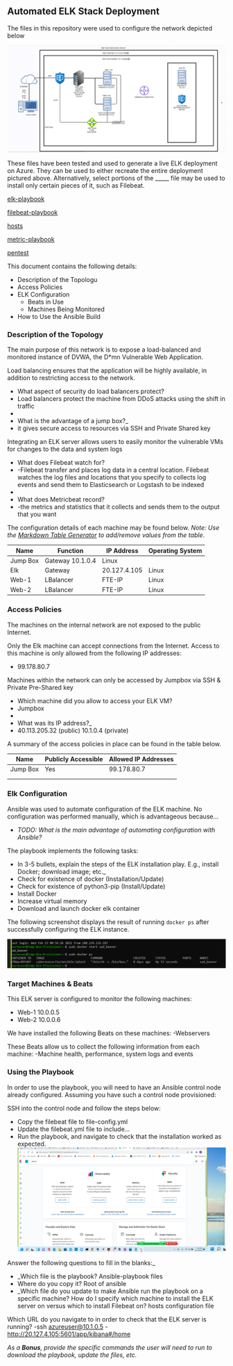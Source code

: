 ## Automated ELK Stack Deployment

The files in this repository were used to configure the network depicted below

![Network diagram](https://github.com/Chamilton86/Project-1/blob/f5fa373b9e119f96c1ac9d53f151bcb47aa18b43/Diagrams/UNIT%2012%20HW.png)

These files have been tested and used to generate a live ELK deployment on Azure. They can be used to either recreate the entire deployment pictured above. Alternatively, select portions of the _____ file may be used to install only certain pieces of it, such as Filebeat.

  [elk-playbook](https://github.com/Chamilton86/Project-1/blob/6965f22f3031d4a82b214701772e5dd04ca2b818/Ansible/install-elk.yml)

[filebeat-playbook](https://github.com/Chamilton86/Project-1/blob/fb7afcfdabba40ed6090d01fbd3b1a00ecd738d9/Ansible/filebeat-playbook.yml)

[hosts](https://github.com/Chamilton86/Project-1/blob/6965f22f3031d4a82b214701772e5dd04ca2b818/Ansible/hosts.yml)

[metric-playbook](https://github.com/Chamilton86/Project-1/blob/6965f22f3031d4a82b214701772e5dd04ca2b818/Ansible/metricbeat-playbook.yml)

[pentest](https://github.com/Chamilton86/Project-1/blob/65f9e08eda8b513021af2712f9be11d0c2c80523/Ansible/pentest.yml)





This document contains the following details:
- Description of the Topologu
- Access Policies
- ELK Configuration
  - Beats in Use
  - Machines Being Monitored
- How to Use the Ansible Build


### Description of the Topology

The main purpose of this network is to expose a load-balanced and monitored instance of DVWA, the D*mn Vulnerable Web Application.

Load balancing ensures that the application will be highly available, in addition to restricting access to the network.
- What aspect of security do load balancers protect? 
- Load balancers protect the machine from DDoS attacks using the shift in traffic 
- 
- What is the advantage of a jump box?_
- it gives secure access to  resources via SSH and Private Shared key

Integrating an ELK server allows users to easily monitor the vulnerable VMs for changes to the data and system logs
- What does Filebeat watch for?
- -Filebeat transfer and places log data in a central location.  Filebeat watches the log files and locations that you specify to collects log events and send them  to Elasticsearch or Logstash to be indexed
- 
- What does Metricbeat record?
- -the metrics and statistics that it collects and sends them to the output that you want

The configuration details of each machine may be found below.
_Note: Use the [Markdown Table Generator](http://www.tablesgenerator.com/markdown_tables) to add/remove values from the table_.

| Name     | Function | IP Address | Operating System |
|----------|----------|------------|------------------|
| Jump Box | Gateway  10.1.0.4     | Linux            |
| Elk      | Gateway  | 20.127.4.105| Linux            |
| Web-1    | LBalancer| FTE-IP     | Linux            |
| Web-2    | LBalancer| FTE-IP     | Linux            |

### Access Policies

The machines on the internal network are not exposed to the public Internet. 

Only the Elk machine can accept connections from the Internet. Access to this machine is only allowed from the following IP addresses:
- 99.178.80.7

Machines within the network can only be accessed by Jumpbox via SSH & Private Pre-Shared key
- Which machine did you allow to access your ELK VM?
- Jumpbox
- 
-  What was its IP address?_
-  40.113.205.32 (public) 10.1.0.4 (private)

A summary of the access policies in place can be found in the table below.

| Name     | Publicly Accessible | Allowed IP Addresses |
|----------|---------------------|----------------------|
| Jump Box | Yes                 | 99.178.80.7         |
|          |                     |                      |
|          |                     |                      |

### Elk Configuration

Ansible was used to automate configuration of the ELK machine. No configuration was performed manually, which is advantageous because...
- _TODO: What is the main advantage of automating configuration with Ansible?_

The playbook implements the following tasks:
- In 3-5 bullets, explain the steps of the ELK installation play. E.g., install Docker; download image; etc._
- Check for existence of docker (Installation/Update)
- Check for existence of python3-pip (Install/Update)
- Install Docker 
- Increase virtual memory
- Download and launch docker elk container

The following screenshot displays the result of running `docker ps` after successfully configuring the ELK instance.

![Docker ps](https://github.com/Chamilton86/Project-1/blob/ae0393d6462b05ab11cb17f252e060d39a965dfd/Diagrams/docker%20ps.png)

### Target Machines & Beats
This ELK server is configured to monitor the following machines:
- Web-1 10.0.0.5 
- Web-2 10.0.0.6

We have installed the following Beats on these machines:
-Webservers

These Beats allow us to collect the following information from each machine:
-Machine health, performance, system logs and events

### Using the Playbook
In order to use the playbook, you will need to have an Ansible control node already configured. Assuming you have such a control node provisioned: 

SSH into the control node and follow the steps below:
- Copy the filebeat file to file-config.yml
- Update the filebeat.yml file to include...
- Run the playbook, and navigate to check that the installation worked as expected.
![kibanaserver](https://github.com/Chamilton86/Project-1/blob/e319cb422f90df56d9665f319ecd7c5b7ee3b172/Diagrams/kibana.png)

Answer the following questions to fill in the blanks:_
- _Which file is the playbook? Ansible-playbook files
- Where do you copy it? Root of ansible
- _Which file do you update to make Ansible run the playbook on a specific machine? How do I specify which machine to install the ELK server on versus which to install Filebeat on? hosts configuration file

Which URL do you navigate to in order to check that the ELK server is running? 
-ssh azureuser@10.1.0.5
-http://20.127.4.105:5601/app/kibana#/home

_As a **Bonus**, provide the specific commands the user will need to run to download the playbook, update the files, etc._
